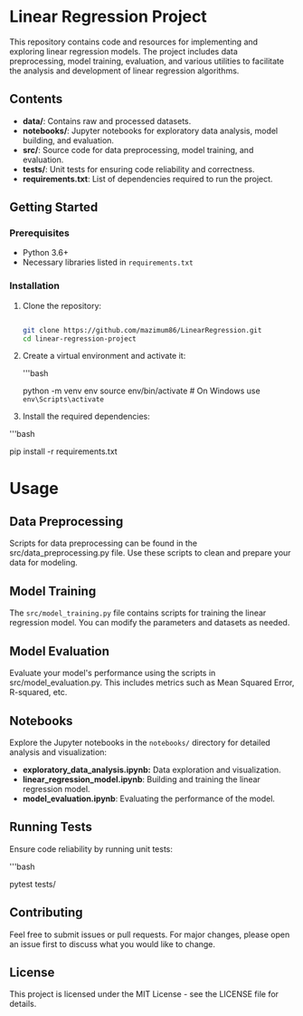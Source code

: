 # Linear Regression Project

This repository contains code and resources for implementing and exploring linear regression models. The project includes data preprocessing, model training, evaluation, and various utilities to facilitate the analysis and development of linear regression algorithms.

## Contents

- **data/**: Contains raw and processed datasets.
- **notebooks/**: Jupyter notebooks for exploratory data analysis, model building, and evaluation.
- **src/**: Source code for data preprocessing, model training, and evaluation.
- **tests/**: Unit tests for ensuring code reliability and correctness.
- **requirements.txt**: List of dependencies required to run the project.

## Getting Started

### Prerequisites

- Python 3.6+
- Necessary libraries listed in `requirements.txt`

### Installation

1. Clone the repository:
   
   ```bash
   
   git clone https://github.com/mazimum86/LinearRegression.git
   cd linear-regression-project

2. Create a virtual environment and activate it:
   
   '''bash
   
   python -m venv env
   source env/bin/activate  # On Windows use `env\Scripts\activate`
   
3. Install the required dependencies:
 
  '''bash

   pip install -r requirements.txt

# Usage
## Data Preprocessing
Scripts for data preprocessing can be found in the src/data_preprocessing.py file. Use these scripts to clean and prepare your data for modeling.

## Model Training
The `src/model_training.py` file contains scripts for training the linear regression model. You can modify the parameters and datasets as needed.

## Model Evaluation
Evaluate your model's performance using the scripts in src/model_evaluation.py. This includes metrics such as Mean Squared Error, R-squared, etc.

## Notebooks
Explore the Jupyter notebooks in the `notebooks/` directory for detailed analysis and visualization:

* **exploratory_data_analysis.ipynb:** Data exploration and visualization.
* **linear_regression_model.ipynb**: Building and training the linear regression model.
* **model_evaluation.ipynb**: Evaluating the performance of the model.
## Running Tests
Ensure code reliability by running unit tests:

'''bash

pytest tests/

## Contributing
Feel free to submit issues or pull requests. For major changes, please open an issue first to discuss what you would like to change.

## License
This project is licensed under the MIT License - see the LICENSE file for details.

